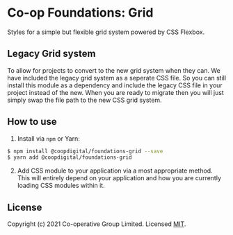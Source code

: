 # Co-op Foundations: Grid
Styles for a simple but flexible grid system powered by CSS Flexbox.

## Legacy Grid system
To allow for projects to convert to the new grid system when they can. We have included the legacy grid system as a seperate CSS file. So you can still install this module as a dependency and include the legacy CSS file in your project instead of the new. When you are ready to migrate then you will just simply swap the file path to the new CSS grid system.

## How to use
1. Install via `npm` or Yarn:
  ```bash
  $ npm install @coopdigital/foundations-grid --save
  $ yarn add @coopdigital/foundations-grid
  ```
2. Add CSS module to your application via a most appropriate method. This will entirely depend on your application and how you are currently loading CSS modules within it.


## License
Copyright (c) 2021 Co-operative Group Limited.
Licensed [MIT](https://github.com/coopdigital/coop-frontend/blob/master/LICENSE).

 